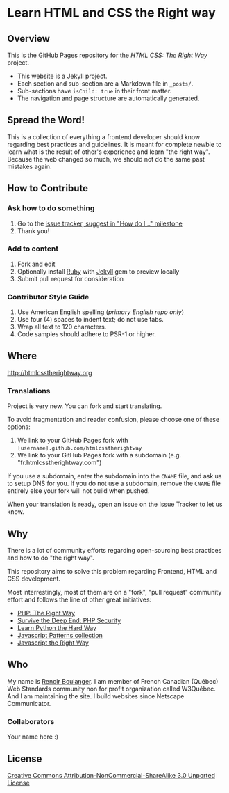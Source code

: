 # Learn HTML and CSS the Right way

## Overview

This is the GitHub Pages repository for the _HTML CSS: The Right Way_ project.

* This website is a Jekyll project.
* Each section and sub-section are a Markdown file in `_posts/`.
* Sub-sections have `isChild: true` in their front matter.
* The navigation and page structure are automatically generated.

## Spread the Word!

This is a collection of everything a frontend developer should know regarding best practices and guidelines. It is meant for complete newbie to learn what is the result of other's experience and learn "the right way". Because the web changed so much, we should not do the same past mistakes again.

## How to Contribute

### Ask how to do something
1. Go to the [issue tracker, suggest in "How do I..." milestone](https://github.com/renoirb/htmlcsstherightway/issues?milestone=1)
2. Thank you!

### Add to content
1. Fork and edit
2. Optionally install [Ruby](https://rvm.io/rvm/install/) with [Jekyll](https://github.com/mojombo/jekyll/) gem to preview locally
3. Submit pull request for consideration

### Contributor Style Guide

1. Use American English spelling (*primary English repo only*)
2. Use four (4) spaces to indent text; do not use tabs.
3. Wrap all text to 120 characters.
4. Code samples should adhere to PSR-1 or higher.

## Where

<http://htmlcsstherightway.org>

### Translations

Project is very new. You can fork and start translating.

To avoid fragmentation and reader confusion, please choose one of these options:

1. We link to your GitHub Pages fork with `[username].github.com/htmlcsstherightway`
2. We link to your GitHub Pages fork with a subdomain (e.g. "fr.htmlcsstherightway.com")

If you use a subdomain, enter the subdomain into the `CNAME` file, and ask us to setup DNS for you. If you do not use a subdomain, remove the `CNAME` file entirely else your fork will not build when pushed.

When your translation is ready, open an issue on the Issue Tracker to let us know.

## Why

There is a lot of community efforts regarding open-sourcing best practices and how to do "the right way".

This repository aims to solve this problem regarding Frontend, HTML and CSS development.

Most interrestingly, most of them are on a "fork", "pull request" community effort and follows the line of other great initiatives: 

* [PHP: The Right Way](http://www.phptherightway.com/)
* [Survive the Deep End: PHP Security](http://phpsecurity.readthedocs.org/en/latest/index.html)
* [Learn Python the Hard Way](http://learnpythonthehardway.org/)
* [Javascript Patterns collection](http://shichuan.github.com/javascript-patterns/)
* [Javascript the Right Way](http://www.jstherightway.com/)

## Who

My name is [Renoir Boulanger](http://twitter.com/renoirb). I am member of French Canadian (Québec) Web Standards community non for profit organization called W3Québec. And I am maintaining the site. I build websites since Netscape Communicator.


### Collaborators

Your name here :)


## License

[Creative Commons Attribution-NonCommercial-ShareAlike 3.0 Unported License](http://creativecommons.org/licenses/by-nc-sa/3.0/)
